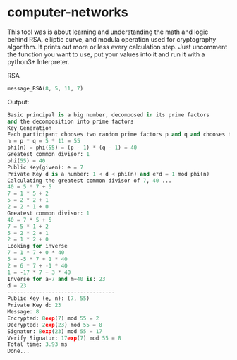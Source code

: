# computer-networks
This tool was is about learning and understanding the math and logic behind
RSA, elliptic curve, and modula operation used for cryptography algorithm.
It prints out more or less every calculation step. 
Just uncomment the function you want to use, put your values into it
and run it with a python3+ Interpreter.

RSA
```py RSA
message_RSA(8, 5, 11, 7)
```
Output:
```py Output
Basic principal is a big number, decomposed in its prime factors
and the decomposition into prime factors
Key Generation
Each participant chooses two random prime factors p and q and chooses the numbers e and d as follows:
n = p * q = 5 * 11 = 55
phi(n) = phi(55) = (p - 1) * (q - 1) = 40
Greatest common divisor: 1
phi(55) = 40
Public Key(given): e = 7
Private Key d is a number: 1 < d < phi(n) and e*d = 1 mod phi(n)
Calculating the greatest common divisor of 7, 40 ...
40 = 5 * 7 + 5
7 = 1 * 5 + 2
5 = 2 * 2 + 1
2 = 2 * 1 + 0
Greatest common divisor: 1
40 = 7 * 5 + 5
7 = 5 * 1 + 2
5 = 2 * 2 + 1
2 = 1 * 2 + 0
Looking for inverse
7 = 1 * 7 + 0 * 40
5 = -5 * 7 + 1 * 40
2 = 6 * 7 + -1 * 40
1 = -17 * 7 + 3 * 40
Inverse for a=7 and m=40 is: 23
d = 23
----------------------------------
Public Key (e, n): (7, 55)
Private Key d: 23
Message: 8
Encrypted: 8exp(7) mod 55 = 2
Decrypted: 2exp(23) mod 55 = 8
Signatur: 8exp(23) mod 55 = 17
Verify Signatur: 17exp(7) mod 55 = 8
Total time: 3.93 ms
Done...
```



